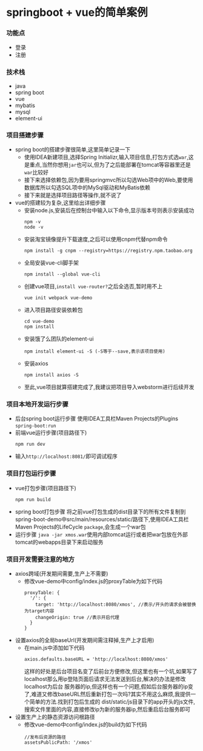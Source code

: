 # springboot + vue的简单案例
### 功能点
* 登录
* 注册
### 技术栈
* java
* spring boot
* vue
* mybatis
* mysql
* element-ui
### 项目搭建步骤
* spring boot的搭建步骤很简单,这里简单记录一下
  * 使用IDEA新建项目,选择Spring Initializr,输入项目信息,打包方式选`war`,这是重点,当然你想用`jar`也可以,但为了之后能部署在tomcat等容器里还是       `war`比较好
  * 接下来选择依赖包,因为要用springmvc所以勾选Web项中的Web,要使用数据库所以勾选SQL项中的MySql驱动和MyBatis依赖
  * 接下来就是选择项目路径等操作,就不说了
* vue的搭建较为复杂,这里给出详细步骤
  * 安装node.js,安装后在控制台中输入以下命令,显示版本号则表示安装成功
    ```
    npm -v
    node -v
    ```
  * 安装淘宝镜像提升下载速度,之后可以使用cnpm代替npm命令
    ```
    npm install -g cnpm --registry=https://registry.npm.taobao.org
    ```
  * 全局安装vue-cli脚手架
    ```
    npm install --global vue-cli
    ```
  * 创建vue项目,`install vue-router?`之后全选否,暂时用不上
    ```
    vue init webpack vue-demo
    ```
  * 进入项目路径安装依赖包
    ```
    cd vue-demo
    npm install
    ```
  * 安装饿了么团队的element-ui
    ```
    npm install element-ui -S (-S等于--save,表示该项目使用)
    ```
  * 安装axios
    ```
    npm install axios -S
    ```
  * 至此,vue项目就算搭建完成了,我建议把项目导入webstorm进行后续开发
### 项目本地开发运行步骤
  * 后台spring boot运行步骤
    使用IDEA工具栏Maven Projects的Plugins `spring-boot:run`
  * 前端vue运行步骤(项目路径下)
    ```
    npm run dev
    ```
  * 输入`http://localhost:8081/`即可调试程序
### 项目打包运行步骤
  * vue打包步骤(项目路径下)
    ```
    npm run build
    ```
  * spring boot打包步骤
    将之前vue打包生成的dist目录下的所有文件复制到spring-boot-demo中src/main/resources/static/路径下,使用IDEA工具栏Maven Projects的LifeCycle       `package`,会生成一个war包
  * 运行步骤
    `java -jar xmos.war`使用内部tomcat运行或者把war包放在外部tomcat的webapps目录下来启动服务
### 项目开发需要注意的地方
* axios跨域(开发期间需要,生产上不需要)
  * 修改vue-demo中config/index.js的proxyTable为如下代码
    ```
    proxyTable: {
      '/': {
        target: 'http://localhost:8080/xmos', //表示/开头的请求会被替换为target内容
        changeOrigin: true //表示开启代理
      }
    }
    ```
* 设置axios的全局baseUrl(开发期间需注释掉,生产上才启用)
  * 在main.js中添加如下代码
    ```
    axios.defaults.baseURL = 'http://localhost:8080/xmos'
    ```
    这样的好处是后台项目名变了后前台方便修改,但这里也有一个坑,如果写了localhost那么用ip登陆页面后请求无法发送到后台,解决的办法是修改localhost为后台     服务器的ip,但这样也有一个问题,假如后台服务器的ip变了,难道又修改baseURL然后重新打包一次吗?其实不用这么麻烦,我提供一个简单的方法.找到打包后生成的     dist/static/js目录下的app开头的js文件,搜索文件里面的内容,直接修改ip为新的服务器ip,然后重启后台服务即可
* 设置生产上的静态资源访问根路径
  * 修改vue-demo中config/index.js的build为如下代码
    ```
    //发布后资源的路径
    assetsPublicPath: '/xmos'
    ```
